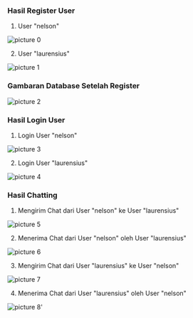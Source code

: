 ### Hasil Register User

1. User "nelson"

![picture 0](https://i.imgur.com/dMC7PQX.png)

2. User "laurensius"

![picture 1](https://i.imgur.com/whZApZV.png)


### Gambaran Database Setelah Register

![picture 2](https://i.imgur.com/6gN3qd9.png)


### Hasil Login User

1. Login User "nelson"

![picture 3](https://i.imgur.com/pOrj2tx.png)


2. Login User "laurensius"

![picture 4](https://i.imgur.com/j0VOIdU.png)


### Hasil Chatting

1. Mengirim Chat dari User "nelson" ke User "laurensius"
   
![picture 5](https://i.imgur.com/F3fQsSR.png)


2. Menerima Chat dari User "nelson" oleh User "laurensius"
   
![picture 6](https://i.imgur.com/OjEZY9S.png)


3. Mengirim Chat dari User "laurensius" ke User "nelson"
   
![picture 7](https://i.imgur.com/yARIVfS.png)


4. Menerima Chat dari User "laurensius" oleh User "nelson"

![picture 8](https://i.imgur.com/yEyHHwM.png)'

